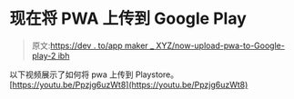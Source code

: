 # 现在将 PWA 上传到 Google Play

> 原文:[https://dev . to/app maker _ XYZ/now-upload-pwa-to-Google-play-2 ibh](https://dev.to/appmaker_xyz/now-upload-pwa-to-google-play-2ibh)

以下视频展示了如何将 pwa 上传到 Playstore。
[https://youtu.be/Ppzjg6uzWt8](https://youtu.be/Ppzjg6uzWt8)